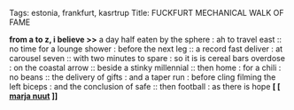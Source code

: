 Tags: estonia, frankfurt, kasrtrup
Title: FUCKFURT MECHANICAL WALK OF FAME
  
**from a to z, i believe >>** a day half eaten by the sphere : ah to travel east :: no time for a lounge shower : before the next leg :: a record fast deliver : at carousel seven :: with two minutes to spare : so it is is cereal bars overdose : on the coastal arrow :: beside a stinky millennial :: then home : for a chili : no beans :: the delivery of gifts : and a taper run : before cling filming the left biceps : and the conclusion of safe :: then football : as there is hope
**[ [ [marja nuut](https://maarjanuut.bandcamp.com) ]]**
